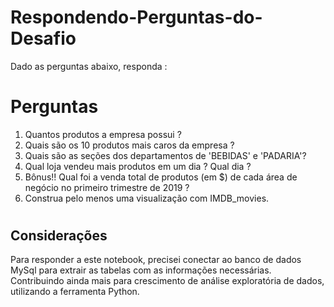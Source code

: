 # Respondendo-Perguntas-do-Desafio

Dado as perguntas abaixo, responda :
# Perguntas
1. Quantos produtos a empresa possui ?
2. Quais são os 10 produtos mais caros da empresa ?
3. Quais são as seções dos departamentos de 'BEBIDAS' e 'PADARIA'?
4. Qual loja vendeu mais produtos em um dia ? Qual dia ?
5. Bônus!! Qual foi a venda total de produtos (em $) de cada área de negócio no primeiro trimestre de 2019 ?
6. Construa pelo menos uma visualização com IMDB_movies.

# 

## Considerações
Para responder a este notebook, precisei conectar ao banco de dados MySql para extrair as tabelas com as informações necessárias. Contribuindo ainda mais para crescimento de análise exploratória de dados, utilizando a ferramenta Python.
